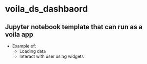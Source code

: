 # voila_ds_dashbaord
## Jupyter notebook template that can run as a voila app
- Example of:
  - Loading data
  - Interact with user using widgets

